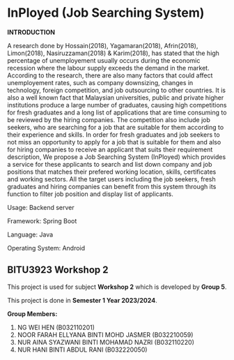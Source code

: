 # **InPloyed** (Job Searching System)

**INTRODUCTION**

A research done by Hossain(2018), Yagamaran(2018), Afrin(2018), Limon(2018), Nasiruzzaman(2018) & Karim(2018), has stated that the high percentage of unemployement usually occurs during the economic recession where the labour supply exceeds the demand in the market. According to the research, there are also many factors that could affect unemployement rates, such as company downsizing, changes in technology, foreign competition, and job outsourcing to other countries. It is also a well known fact that Malaysian universities, public and private higher institutions produce a large number of graduates, causing high competitions for fresh graduates and a long list of applications that are time consuming to be reviewed by the hiring companies. The competition also include job seekers, who are searching for a job that are suitable for them according to their experience and skills. In order for fresh graduates and job seekers to not miss an opportunity to apply for a job that is suitable for them and also for hiring companies to receive an applicant that suits their requirement description, We propose a Job Searching System (InPloyed) which provides a service for these applicants to search and list down company and job positions that matches their prefered working location, skills, certificates and working sectors. All the target users including the job seekers, fresh graduates and hiring companies can benefit from this system through its function to filter job position and display list of applicants.

Usage: Backend server

Framework: Spring Boot

Language: Java

Operating System: Android


## BITU3923 Workshop 2

This project is used for subject **Workshop 2** which is developed by **Group 5**.

This project is done in **Semester 1 Year 2023/2024**.

**Group Members:**
1. NG WEI HEN (B032110201)
2. NOOR FARAH ELLYANA BINTI MOHD JASMER (B032210059)
3. NUR AINA SYAZWANI BINTI MOHAMAD NAZRI (B032110220)
4. NUR HANI BINTI ABDUL RANI (B032220050)
